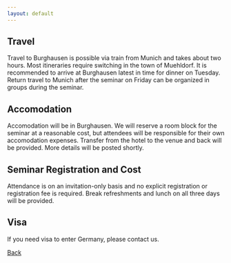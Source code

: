 ```yaml
---
layout: default
---
```



## [](#header-1)Travel

Travel to Burghausen is possible via train from Munich and takes about two hours. Most itineraries require switching in the town of Muehldorf. It is recommended to arrive at Burghausen latest in time for dinner on Tuesday. Return travel to Munich after the seminar on Friday can be organized in groups during the seminar.

## [](#header-1)Accomodation

Accomodation will be in Burghausen. We will reserve a room block for the seminar at a reasonable cost, but attendees will be responsible for their own accomodation expenses. Transfer from the hotel to the venue and back will be provided.
More details will be posted shortly.

## [](#header-1)Seminar Registration and Cost

Attendance is on an invitation-only basis and no explicit registration or registration fee is required. Break refreshments and lunch on all three days will be provided. 


## [](#header-1)Visa

If you need visa to enter Germany, please contact us.

[Back](./)
